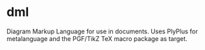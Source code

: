 dml
===

Diagram Markup Language for use in documents. Uses PlyPlus for metalanguage and the PGF/TikZ TeX macro package as target.